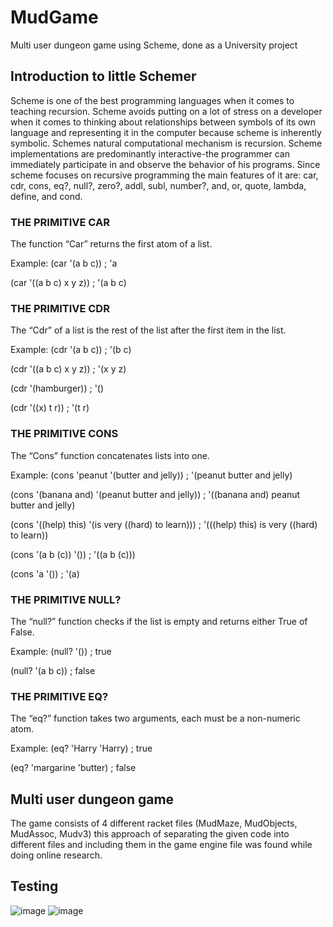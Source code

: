 # MudGame
Multi user dungeon game using Scheme, done as a University project

## Introduction to little Schemer

Scheme is one of the best programming languages when it comes to teaching recursion.
Scheme avoids putting on a lot of stress on a developer when it comes to thinking about
relationships between symbols of its own language and representing it in the computer
because scheme is inherently symbolic. Schemes natural computational mechanism is
recursion. Scheme implementations are predominantly interactive-the programmer can
immediately participate in and observe the behavior of his programs. Since scheme
focuses on recursive programming the main features of it are: car, cdr, cons, eq?, null?,
zero?, addl, subl, number?, and, or, quote, lambda, define, and cond. 

### THE PRIMITIVE CAR
The function “Car” returns the first atom of a list.

Example:
(car '(a b c))    ; 'a

(car '((a b c) x y z))    ; '(a b c)


### THE PRIMITIVE CDR
The “Cdr” of a list is the rest of the list after the first item in the list.

Example:
(cdr '(a b c))    ; '(b c)

(cdr '((a b c) x y z))    ; '(x y z)

(cdr '(hamburger))    ; '()

(cdr '((x) t r))    ; '(t r)


### THE PRIMITIVE CONS
The “Cons” function concatenates lists into one.

Example:
(cons 'peanut '(butter and jelly))
; '(peanut butter and jelly)

(cons '(banana and) '(peanut butter and jelly))
; '((banana and) peanut butter and jelly)

(cons '((help) this) '(is very ((hard) to learn)))
; '(((help) this) is very ((hard) to learn))

(cons '(a b (c)) '())
; '((a b (c)))

(cons 'a '())
; '(a)


### THE PRIMITIVE NULL?
The “null?” function checks if the list is empty and returns either True of False.

Example:
(null? '())     ; true

(null? '(a b c))    ; false


### THE PRIMITIVE EQ?
The “eq?” function takes two arguments, each must be a non-numeric atom.

Example:
(eq? 'Harry 'Harry)     ; true

(eq? 'margarine 'butter)    ; false

## Multi user dungeon game
The game consists of 4 different racket files (MudMaze, MudObjects, MudAssoc, Mudv3)
this approach of separating the given code into different files and including them in the
game engine file was found while doing online research.

## Testing

![image](https://user-images.githubusercontent.com/25343679/40592316-a6d96676-6215-11e8-83e0-d831b39f2b21.png)
![image](https://user-images.githubusercontent.com/25343679/40592329-c2025af2-6215-11e8-867e-0107f9ac60eb.png)


